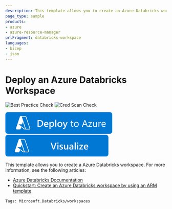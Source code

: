 ```yaml
---
description: This template allows you to create an Azure Databricks workspace.
page_type: sample
products:
- azure
- azure-resource-manager
urlFragment: databricks-workspace
languages:
- bicep
- json
---
```

# Deploy an Azure Databricks Workspace

<!-- ![Azure Public Test Date](https://azurequickstartsservice.blob.core.windows.net/badges/quickstarts/microsoft.databricks/databricks-workspace/PublicLastTestDate.svg)
![Azure Public Test Result](https://azurequickstartsservice.blob.core.windows.net/badges/quickstarts/microsoft.databricks/databricks-workspace/PublicDeployment.svg)

![Azure US Gov Last Test Date](https://azurequickstartsservice.blob.core.windows.net/badges/quickstarts/microsoft.databricks/databricks-workspace/FairfaxLastTestDate.svg)
![Azure US Gov Last Test Result](https://azurequickstartsservice.blob.core.windows.net/badges/quickstarts/microsoft.databricks/databricks-workspace/FairfaxDeployment.svg) -->

![Best Practice Check](https://azurequickstartsservice.blob.core.windows.net/badges/quickstarts/microsoft.databricks/databricks-workspace/BestPracticeResult.svg)
![Cred Scan Check](https://azurequickstartsservice.blob.core.windows.net/badges/quickstarts/microsoft.databricks/databricks-workspace/CredScanResult.svg)

<!-- ![Bicep Version](https://azurequickstartsservice.blob.core.windows.net/badges/quickstarts/microsoft.databricks/databricks-workspace/BicepVersion.svg)
![Bicep Version](https://azurequickstartsservice.blob.core.windows.net/badges/quickstarts/microsoft.databricks/databricks-workspace/BicepVersion.svg) -->

[![Deploy To Azure](https://raw.githubusercontent.com/Azure/azure-quickstart-templates/master/1-CONTRIBUTION-GUIDE/images/deploytoazure.svg?sanitize=true)](https://portal.azure.com/#create/Microsoft.Template/uri/https%3A%2F%2Fraw.githubusercontent.com%2Fslamb2k%2FRightship-Hackathon%2Fmain%2Fscripts%2Fdeploy%2Fazuredeploy.json)
[![Visualize](https://raw.githubusercontent.com/Azure/azure-quickstart-templates/master/1-CONTRIBUTION-GUIDE/images/visualizebutton.svg?sanitize=true)](http://armviz.io/#/?load=https%3A%2F%2Fraw.githubusercontent.com%2Fslamb2k%2FRightship-Hackathon%2Fmain%2Fscripts%2Fdeploy%2Fazuredeploy.json)

This template allows you to create a Azure Databricks workspace. For more information, see the following articles:

- [Azure Databricks Documentation](https://docs.microsoft.com/azure/azure-databricks/)
- [Quickstart: Create an Azure Databricks workspace by using an ARM template](https://docs.microsoft.com/azure/databricks/scenarios/quickstart-create-databricks-workspace-resource-manager-template)

`Tags: Microsoft.Databricks/workspaces`
